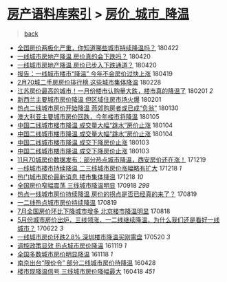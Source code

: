 [房产语料库索引](../../README.md)  > [房价_城市_降温](房价_城市_降温.md)
====
> [back](../README.md)

- [全国房价两极化严重，你知道哪些城市持续降温吗？](http://jkwz.applinzi.com/ittc/7094377355386815505.html#%E5%85%A8%E5%9B%BD%E6%88%BF%E4%BB%B7%E4%B8%A4%E6%9E%81%E5%8C%96%E4%B8%A5%E9%87%8D%EF%BC%8C%E4%BD%A0%E7%9F%A5%E9%81%93%E5%93%AA%E4%BA%9B%E5%9F%8E%E5%B8%82%E6%8C%81%E7%BB%AD%E9%99%8D%E6%B8%A9%E5%90%97%EF%BC%9F) 180422  
- [一线城市房地产降温 房价真的会下跌吗？](http://jkwz.applinzi.com/ittc/7094035321924879376.html#%E4%B8%80%E7%BA%BF%E5%9F%8E%E5%B8%82%E6%88%BF%E5%9C%B0%E4%BA%A7%E9%99%8D%E6%B8%A9+%E6%88%BF%E4%BB%B7%E7%9C%9F%E7%9A%84%E4%BC%9A%E4%B8%8B%E8%B7%8C%E5%90%97%EF%BC%9F) 180420  
- [一线城市房地产降温 房价已步入下跌通道？](http://jkwz.applinzi.com/ittc/7093934996954022923.html#%E4%B8%80%E7%BA%BF%E5%9F%8E%E5%B8%82%E6%88%BF%E5%9C%B0%E4%BA%A7%E9%99%8D%E6%B8%A9+%E6%88%BF%E4%BB%B7%E5%B7%B2%E6%AD%A5%E5%85%A5%E4%B8%8B%E8%B7%8C%E9%80%9A%E9%81%93%EF%BC%9F) 180420  
- [报告：一线城市楼市“降温” 今年不会房价过快上涨](http://jkwz.applinzi.com/ittc/7093717416175731728.html#%E6%8A%A5%E5%91%8A%EF%BC%9A%E4%B8%80%E7%BA%BF%E5%9F%8E%E5%B8%82%E6%A5%BC%E5%B8%82%E2%80%9C%E9%99%8D%E6%B8%A9%E2%80%9D+%E4%BB%8A%E5%B9%B4%E4%B8%8D%E4%BC%9A%E6%88%BF%E4%BB%B7%E8%BF%87%E5%BF%AB%E4%B8%8A%E6%B6%A8) 180419  
- [2月70城二手房房价排行榜 这些城市集体降温](http://jkwz.applinzi.com/ittc/7075177704184087558.html#2%E6%9C%8870%E5%9F%8E%E4%BA%8C%E6%89%8B%E6%88%BF%E6%88%BF%E4%BB%B7%E6%8E%92%E8%A1%8C%E6%A6%9C+%E8%BF%99%E4%BA%9B%E5%9F%8E%E5%B8%82%E9%9B%86%E4%BD%93%E9%99%8D%E6%B8%A9) 180228  
- [江苏房价最高的城市！一月份楼市认购量大跌，楼市真的降温了](http://jkwz.applinzi.com/ittc/7065054405001217035.html#%E6%B1%9F%E8%8B%8F%E6%88%BF%E4%BB%B7%E6%9C%80%E9%AB%98%E7%9A%84%E5%9F%8E%E5%B8%82%EF%BC%81%E4%B8%80%E6%9C%88%E4%BB%BD%E6%A5%BC%E5%B8%82%E8%AE%A4%E8%B4%AD%E9%87%8F%E5%A4%A7%E8%B7%8C%EF%BC%8C%E6%A5%BC%E5%B8%82%E7%9C%9F%E7%9A%84%E9%99%8D%E6%B8%A9%E4%BA%86) 180201 *2* 
- [新西兰主要城市房价降温 但区域住房市场火爆](http://jkwz.applinzi.com/ittc/7065037900071044112.html#%E6%96%B0%E8%A5%BF%E5%85%B0%E4%B8%BB%E8%A6%81%E5%9F%8E%E5%B8%82%E6%88%BF%E4%BB%B7%E9%99%8D%E6%B8%A9+%E4%BD%86%E5%8C%BA%E5%9F%9F%E4%BD%8F%E6%88%BF%E5%B8%82%E5%9C%BA%E7%81%AB%E7%88%86) 180201  
- [热点二线城市房价开始降温 燕郊购房者或已成“负翁”](http://jkwz.applinzi.com/ittc/7064118256254583818.html#%E7%83%AD%E7%82%B9%E4%BA%8C%E7%BA%BF%E5%9F%8E%E5%B8%82%E6%88%BF%E4%BB%B7%E5%BC%80%E5%A7%8B%E9%99%8D%E6%B8%A9+%E7%87%95%E9%83%8A%E8%B4%AD%E6%88%BF%E8%80%85%E6%88%96%E5%B7%B2%E6%88%90%E2%80%9C%E8%B4%9F%E7%BF%81%E2%80%9D) 180130  
- [澳大利亚主要城市房价回跌，今年楼市将降温](http://jkwz.applinzi.com/ittc/7055144847374025745.html#%E6%BE%B3%E5%A4%A7%E5%88%A9%E4%BA%9A%E4%B8%BB%E8%A6%81%E5%9F%8E%E5%B8%82%E6%88%BF%E4%BB%B7%E5%9B%9E%E8%B7%8C%EF%BC%8C%E4%BB%8A%E5%B9%B4%E6%A5%BC%E5%B8%82%E5%B0%86%E9%99%8D%E6%B8%A9) 180105  
- [中国二线城市楼市降温 成交量大幅“跳水”房价止涨](http://jkwz.applinzi.com/ittc/7054667670329230343.html#%E4%B8%AD%E5%9B%BD%E4%BA%8C%E7%BA%BF%E5%9F%8E%E5%B8%82%E6%A5%BC%E5%B8%82%E9%99%8D%E6%B8%A9+%E6%88%90%E4%BA%A4%E9%87%8F%E5%A4%A7%E5%B9%85%E2%80%9C%E8%B7%B3%E6%B0%B4%E2%80%9D%E6%88%BF%E4%BB%B7%E6%AD%A2%E6%B6%A8) 180104  
- [中国二线城市楼市降温 成交量大幅“跳水”房价止涨](http://jkwz.applinzi.com/ittc/7054667554176369681.html#%E4%B8%AD%E5%9B%BD%E4%BA%8C%E7%BA%BF%E5%9F%8E%E5%B8%82%E6%A5%BC%E5%B8%82%E9%99%8D%E6%B8%A9+%E6%88%90%E4%BA%A4%E9%87%8F%E5%A4%A7%E5%B9%85%E2%80%9C%E8%B7%B3%E6%B0%B4%E2%80%9D%E6%88%BF%E4%BB%B7%E6%AD%A2%E6%B6%A8) 180104  
- [中国二线城市楼市降温 成交下降房价止涨](http://jkwz.applinzi.com/ittc/7054418406734824464.html#%E4%B8%AD%E5%9B%BD%E4%BA%8C%E7%BA%BF%E5%9F%8E%E5%B8%82%E6%A5%BC%E5%B8%82%E9%99%8D%E6%B8%A9+%E6%88%90%E4%BA%A4%E4%B8%8B%E9%99%8D%E6%88%BF%E4%BB%B7%E6%AD%A2%E6%B6%A8) 180103  
- [中国二线城市楼市降温 成交下降房价止涨](http://jkwz.applinzi.com/ittc/7054392474737312779.html#%E4%B8%AD%E5%9B%BD%E4%BA%8C%E7%BA%BF%E5%9F%8E%E5%B8%82%E6%A5%BC%E5%B8%82%E9%99%8D%E6%B8%A9+%E6%88%90%E4%BA%A4%E4%B8%8B%E9%99%8D%E6%88%BF%E4%BB%B7%E6%AD%A2%E6%B6%A8) 180103  
- [11月70城房价数据发布：部分热点城市降温，西安房价还在涨！](http://jkwz.applinzi.com/ittc/7048732416858915857.html#11%E6%9C%8870%E5%9F%8E%E6%88%BF%E4%BB%B7%E6%95%B0%E6%8D%AE%E5%8F%91%E5%B8%83%EF%BC%9A%E9%83%A8%E5%88%86%E7%83%AD%E7%82%B9%E5%9F%8E%E5%B8%82%E9%99%8D%E6%B8%A9%EF%BC%8C%E8%A5%BF%E5%AE%89%E6%88%BF%E4%BB%B7%E8%BF%98%E5%9C%A8%E6%B6%A8%EF%BC%81) 171219  
- [一线城市楼市持续降温 二三线城市房价涨幅略有扩大](http://jkwz.applinzi.com/ittc/7048409199287993360.html#%E4%B8%80%E7%BA%BF%E5%9F%8E%E5%B8%82%E6%A5%BC%E5%B8%82%E6%8C%81%E7%BB%AD%E9%99%8D%E6%B8%A9+%E4%BA%8C%E4%B8%89%E7%BA%BF%E5%9F%8E%E5%B8%82%E6%88%BF%E4%BB%B7%E6%B6%A8%E5%B9%85%E7%95%A5%E6%9C%89%E6%89%A9%E5%A4%A7) 171218 *1* 
- [热门城市房价最新消息 楼市集体降温](http://jkwz.applinzi.com/ittc/7048385838998619153.html#%E7%83%AD%E9%97%A8%E5%9F%8E%E5%B8%82%E6%88%BF%E4%BB%B7%E6%9C%80%E6%96%B0%E6%B6%88%E6%81%AF+%E6%A5%BC%E5%B8%82%E9%9B%86%E4%BD%93%E9%99%8D%E6%B8%A9) 171218 *10* 
- [全国房价窄幅震荡 三线城市降温明显](http://jkwz.applinzi.com/ittc/7014592943552463889.html#%E5%85%A8%E5%9B%BD%E6%88%BF%E4%BB%B7%E7%AA%84%E5%B9%85%E9%9C%87%E8%8D%A1+%E4%B8%89%E7%BA%BF%E5%9F%8E%E5%B8%82%E9%99%8D%E6%B8%A9%E6%98%8E%E6%98%BE) 170918 *298* 
- [热点一线城市房价持续降温 房价的拐点是否已经真的来了？](http://jkwz.applinzi.com/ittc/7003504026052985872.html#%E7%83%AD%E7%82%B9%E4%B8%80%E7%BA%BF%E5%9F%8E%E5%B8%82%E6%88%BF%E4%BB%B7%E6%8C%81%E7%BB%AD%E9%99%8D%E6%B8%A9+%E6%88%BF%E4%BB%B7%E7%9A%84%E6%8B%90%E7%82%B9%E6%98%AF%E5%90%A6%E5%B7%B2%E7%BB%8F%E7%9C%9F%E7%9A%84%E6%9D%A5%E4%BA%86%EF%BC%9F) 170819  
- [一二线热点城市房价持续降温](http://jkwz.applinzi.com/ittc/7003313700919051281.html#%E4%B8%80%E4%BA%8C%E7%BA%BF%E7%83%AD%E7%82%B9%E5%9F%8E%E5%B8%82%E6%88%BF%E4%BB%B7%E6%8C%81%E7%BB%AD%E9%99%8D%E6%B8%A9) 170819  
- [7月全国房价环比下降城市增多 北京楼市降温明显](http://jkwz.applinzi.com/ittc/7003175269425480720.html#7%E6%9C%88%E5%85%A8%E5%9B%BD%E6%88%BF%E4%BB%B7%E7%8E%AF%E6%AF%94%E4%B8%8B%E9%99%8D%E5%9F%8E%E5%B8%82%E5%A2%9E%E5%A4%9A+%E5%8C%97%E4%BA%AC%E6%A5%BC%E5%B8%82%E9%99%8D%E6%B8%A9%E6%98%8E%E6%98%BE) 170818  
- [5月份城市房价出炉，三线领涨，一二线继续降温，为什么我们还是看好一线城市？](http://jkwz.applinzi.com/ittc/6981617477539595268.html#5%E6%9C%88%E4%BB%BD%E5%9F%8E%E5%B8%82%E6%88%BF%E4%BB%B7%E5%87%BA%E7%82%89%EF%BC%8C%E4%B8%89%E7%BA%BF%E9%A2%86%E6%B6%A8%EF%BC%8C%E4%B8%80%E4%BA%8C%E7%BA%BF%E7%BB%A7%E7%BB%AD%E9%99%8D%E6%B8%A9%EF%BC%8C%E4%B8%BA%E4%BB%80%E4%B9%88%E6%88%91%E4%BB%AC%E8%BF%98%E6%98%AF%E7%9C%8B%E5%A5%BD%E4%B8%80%E7%BA%BF%E5%9F%8E%E5%B8%82%EF%BC%9F) 170622 *3* 
- [一线城市房价环跌2.8% 深圳楼市降温买刚需盘](http://jkwz.applinzi.com/ittc/6969832641061716996.html#%E4%B8%80%E7%BA%BF%E5%9F%8E%E5%B8%82%E6%88%BF%E4%BB%B7%E7%8E%AF%E8%B7%8C2.8%25+%E6%B7%B1%E5%9C%B3%E6%A5%BC%E5%B8%82%E9%99%8D%E6%B8%A9%E4%B9%B0%E5%88%9A%E9%9C%80%E7%9B%98) 170520 *3* 
- [调控政策显效 热点城市房价降温](http://jkwz.applinzi.com/ittc/6902000590317421573.html#%E8%B0%83%E6%8E%A7%E6%94%BF%E7%AD%96%E6%98%BE%E6%95%88+%E7%83%AD%E7%82%B9%E5%9F%8E%E5%B8%82%E6%88%BF%E4%BB%B7%E9%99%8D%E6%B8%A9) 161119 *1* 
- [全国多数城市房价明显降温](http://jkwz.applinzi.com/ittc/6901929808287499268.html#%E5%85%A8%E5%9B%BD%E5%A4%9A%E6%95%B0%E5%9F%8E%E5%B8%82%E6%88%BF%E4%BB%B7%E6%98%8E%E6%98%BE%E9%99%8D%E6%B8%A9) 161118 *1* 
- [南京出台“限价令” 部分二线城市房价待降温](http://jkwz.applinzi.com/ittc/6825478165086340101.html#%E5%8D%97%E4%BA%AC%E5%87%BA%E5%8F%B0%E2%80%9C%E9%99%90%E4%BB%B7%E4%BB%A4%E2%80%9D+%E9%83%A8%E5%88%86%E4%BA%8C%E7%BA%BF%E5%9F%8E%E5%B8%82%E6%88%BF%E4%BB%B7%E5%BE%85%E9%99%8D%E6%B8%A9) 160428  
- [楼市现降温信号 三线城市房价降幅最大](http://jkwz.applinzi.com/ittc/6822340158015669252.html#%E6%A5%BC%E5%B8%82%E7%8E%B0%E9%99%8D%E6%B8%A9%E4%BF%A1%E5%8F%B7+%E4%B8%89%E7%BA%BF%E5%9F%8E%E5%B8%82%E6%88%BF%E4%BB%B7%E9%99%8D%E5%B9%85%E6%9C%80%E5%A4%A7) 160418 *451* 
